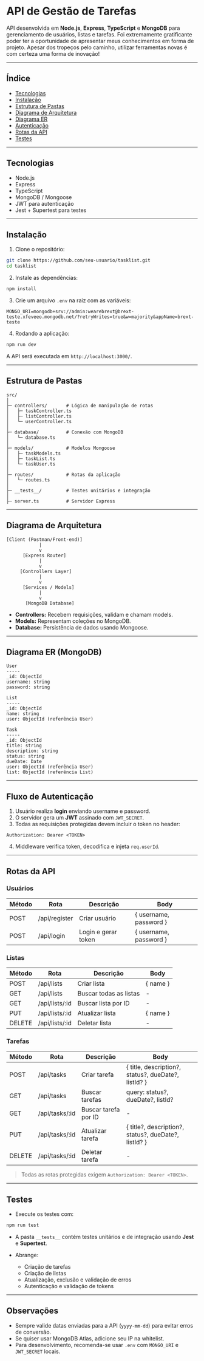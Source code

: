 # API de Gestão de Tarefas

API desenvolvida em **Node.js**, **Express**, **TypeScript** e **MongoDB** para gerenciamento de usuários, listas e tarefas. 
Foi extremamente gratificante poder ter a oportunidade de apresentar meus conhecimentos em forma de projeto. 
Apesar dos tropeços pelo caminho, utilizar ferramentas novas é com certeza uma forma de inovação!

---

## Índice

* [Tecnologias](#tecnologias)
* [Instalação](#instalação)
* [Estrutura de Pastas](#estrutura-de-pastas)
* [Diagrama de Arquitetura](#diagrama-de-arquitetura)
* [Diagrama ER](#diagrama-er)
* [Autenticação](#autenticação)
* [Rotas da API](#rotas-da-api)
* [Testes](#testes)

---

## Tecnologias

* Node.js
* Express
* TypeScript
* MongoDB / Mongoose
* JWT para autenticação
* Jest + Supertest para testes

---

## Instalação

1. Clone o repositório:

```bash
git clone https://github.com/seu-usuario/tasklist.git
cd tasklist
```

2. Instale as dependências:

```bash
npm install
```

3. Crie um arquivo `.env` na raiz com as variáveis:

```env
MONGO_URI=mongodb+srv://admin:wearebrext@brext-teste.xfeveeo.mongodb.net/?retryWrites=true&w=majority&appName=brext-teste
```

4. Rodando a aplicação:

```bash
npm run dev
```

A API será executada em `http://localhost:3000/`.

---

## Estrutura de Pastas

```
src/
│
├─ controllers/       # Lógica de manipulação de rotas
│   ├─ taskController.ts
│   ├─ listController.ts
│   └─ userController.ts
│
├─ database/          # Conexão com MongoDB
│   └─ database.ts
│
├─ models/            # Modelos Mongoose
│   ├─ taskModels.ts
│   ├─ taskList.ts
│   └─ taskUser.ts
│
├─ routes/            # Rotas da aplicação
│   └─ routes.ts
│
├─ __tests__/         # Testes unitários e integração
│
├─ server.ts          # Servidor Express
```

---

## Diagrama de Arquitetura

```
[Client (Postman/Front-end)]
            |
            v
      [Express Router]
            |
            v
     [Controllers Layer]
            |
            v
      [Services / Models]
            |
            v
       [MongoDB Database]
```

* **Controllers:** Recebem requisições, validam e chamam models.
* **Models:** Representam coleções no MongoDB.
* **Database:** Persistência de dados usando Mongoose.

---

## Diagrama ER (MongoDB)

```
User
-----
_id: ObjectId
username: string
password: string

List
-----
_id: ObjectId
name: string
user: ObjectId (referência User)

Task
-----
_id: ObjectId
title: string
description: string
status: string
dueDate: Date
user: ObjectId (referência User)
list: ObjectId (referência List)
```

---

## Fluxo de Autenticação

1. Usuário realiza **login** enviando username e password.
2. O servidor gera um **JWT** assinado com `JWT_SECRET`.
3. Todas as requisições protegidas devem incluir o token no header:

```
Authorization: Bearer <TOKEN>
```

4. Middleware verifica token, decodifica e injeta `req.userId`.

---

## Rotas da API

### Usuários

| Método | Rota       | Descrição           | Body                   |
| ------ | ---------- | ------------------- | ---------------------- |
| POST   | /api/register | Criar usuário       | { username, password } |
| POST   | /api/login | Login e gerar token | { username, password } |

### Listas

| Método | Rota            | Descrição              | Body     |
| ------ | --------------- | ---------------------- | -------- |
| POST   | /api/lists      | Criar lista            | { name } |
| GET    | /api/lists      | Buscar todas as listas | -        |
| GET    | /api/lists/:id | Buscar lista por ID    | -        |
| PUT    | /api/lists/:id | Atualizar lista        | { name } |
| DELETE | /api/lists/:id | Deletar lista          | -        |

### Tarefas

| Método | Rota            | Descrição            | Body                                                 |
| ------ | --------------- | -------------------- | ---------------------------------------------------- |
| POST   | /api/tasks      | Criar tarefa         | { title, description?, status?, dueDate?, listId? }  |
| GET    | /api/tasks      | Buscar tarefas       | query: status?, dueDate?, listId?                    |
| GET    | /api/tasks/:id | Buscar tarefa por ID | -                                                    |
| PUT    | /api/tasks/:id | Atualizar tarefa     | { title?, description?, status?, dueDate?, listId? } |
| DELETE | /api/tasks/:id | Deletar tarefa       | -                                                    |

> Todas as rotas protegidas exigem `Authorization: Bearer <TOKEN>`.

---

## Testes

* Execute os testes com:

```bash
npm run test
```

* A pasta `__tests__` contém testes unitários e de integração usando **Jest** e **Supertest**.
* Abrange:

  * Criação de tarefas
  * Criação de listas
  * Atualização, exclusão e validação de erros
  * Autenticação e validação de tokens

---

## Observações

* Sempre valide datas enviadas para a API (`yyyy-mm-dd`) para evitar erros de conversão.
* Se quiser usar MongoDB Atlas, adicione seu IP na whitelist.
* Para desenvolvimento, recomenda-se usar `.env` com `MONGO_URI` e `JWT_SECRET` locais.


